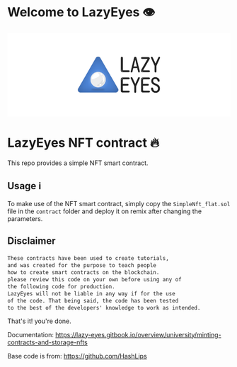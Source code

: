 # Welcome to LazyEyes 👁

![](https://github.com/lazyeyesdao/lazyeyes-nft-contract/blob/main/Logo.png)

# LazyEyes NFT contract 🔥

This repo provides a simple NFT smart contract.

## Usage ℹ️

To make use of the NFT smart contract, simply copy the `SimpleNft_flat.sol` file in the `contract` folder and deploy it on remix after changing the parameters.

## Disclaimer

    These contracts have been used to create tutorials,
    and was created for the purpose to teach people
    how to create smart contracts on the blockchain.
    please review this code on your own before using any of
    the following code for production.
    LazyEyes will not be liable in any way if for the use
    of the code. That being said, the code has been tested
    to the best of the developers' knowledge to work as intended.

That's it! you're done.

Documentation: https://lazy-eyes.gitbook.io/overview/university/minting-contracts-and-storage-nfts

Base code is from: https://github.com/HashLips
